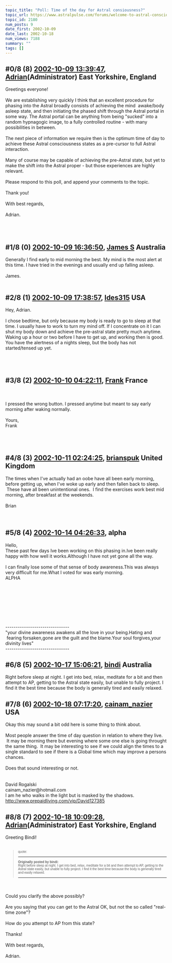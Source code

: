 ```yaml
---
topic_title: "Poll: Time of the day for Astral consiousness?"
topic_url: https://www.astralpulse.com/forums/welcome-to-astral-consciousness!/poll-time-of-the-day-for-astral-consiousness
topic_id: 2180
num_posts: 9
date_first: 2002-10-09
date_last: 2002-10-18
num_views: 7188
summary: ""
tags: []
---
```


## \#0/8 (8) [2002-10-09 13:39:47](https://www.astralpulse.com/forums/index.php?msg=117914), [Adrian](https://www.astralpulse.com/forums/profile/?u=31)(Administrator) East Yorkshire, England ##
<section>
Greetings everyone!
<br>
<br>
We are establishing very quickly I think that an excellent procedure for phasing into the Astral broadly consists of achieving the mind  awake/body asleep state, and then initiating the phased shift through the Astral portal in some way. The Astral portal can be anything from being "sucked" into a random hypnagogic image, to a fully controlled routine - with many possibilities in between.
<br>
<br>
The next piece of information we require then is the optimum time of day to achieve these Astral consciousness states as a pre-cursor to full Astral interaction.
<br>
<br>
Many of course may be capable of achieving the pre-Astral state, but yet to make the shift into the Astral proper - but those experiences are highly relevant.
<br>
<br>
Please respond to this poll, and append your comments to the topic.
<br>
<br>
Thank you!
<br>
<br>
 With best regards,
 <br>
 <br>
 Adrian.
 <br>
 <br>
 <br>
</br>
</section>

## \#1/8 (0) [2002-10-09 16:36:50](https://www.astralpulse.com/forums/index.php?msg=14085), [James S](https://www.astralpulse.com/forums/profile/?u=759) Australia ##
<section>
Generally I find early to mid morning the best. My mind is the most alert at this time. I have tried in the evenings and usually end up falling asleep.
<br>
<br>
James.
<br>
<br>
</section>

## \#2/8 (1) [2002-10-09 17:38:57](https://www.astralpulse.com/forums/index.php?msg=14087), [Ides315](https://www.astralpulse.com/forums/profile/?u=392) USA ##
<section>
Hey, Adrian.
<br>
<br>
I chose bedtime, but only because my body is ready to go to sleep at that time. I usually have to work to turn my mind off. If I concentrate on it I can shut my body down and achieve the pre-astral state pretty much anytime. Waking up a hour or two before I have to get up, and working then is good. You have the alertness of a nights sleep, but the body has not started/tensed up yet.
<br>
<br>
<br>
<br>
</section>

## \#3/8 (2) [2002-10-10 04:22:11](https://www.astralpulse.com/forums/index.php?msg=14116), [Frank](https://www.astralpulse.com/forums/profile/?u=359) France ##
<section>
<br>
<br>
I pressed the wrong button. I pressed anytime but meant to say early morning after waking normally.
<br>
<br>
Yours,
<br>
Frank
<br>
<br>
<br>
<br>
</section>

## \#4/8 (3) [2002-10-11 02:24:25](https://www.astralpulse.com/forums/index.php?msg=14179), [brianspuk](https://www.astralpulse.com/forums/profile/?u=477) United Kingdom ##
<section>
The times when I've actually had an oobe have all been early morning, before getting up, when I've woke up early and then fallen back to sleep.  These have all been unintentional ones.  I find the exercises work best mid morning, after breakfast at the weekends.
<br>
<br>
Brian
<br>
<br>
<br>
</section>

## \#5/8 (4) [2002-10-14 04:26:33](https://www.astralpulse.com/forums/index.php?msg=14424), alpha  ##
<section>
Hello,
<br>
These past few days Ive been working on this phasing in.Ive been really happy with how well it works.Although I have not yet gone all the way.
<br>
<br>
I can finally lose some of that sense of body awareness.This was always very difficult for me.What I voted for was early morning.
<br>
ALPHA
<br>
<br>
<br>
<br>
<br>
<br>
<br>
<br>
<br>
-------------------------------
<br>
"your divine awareness awakens all the love in your being.Hating and  fearing forsaken,gone are the guilt and the blame.Your soul forgives,your divinity lives"
<br>
-------------------------------
<br>
</section>

## \#6/8 (5) [2002-10-17 15:06:21](https://www.astralpulse.com/forums/index.php?msg=14705), [bindi](https://www.astralpulse.com/forums/profile/?u=1310) Australia ##
<section>
Right before sleep at night. I get into bed, relax, meditate for a bit and then attempt to AP, getting to the Astral state easily, but unable to fully project. I find it the best time because the body is generally tired and easily relaxed.
</section>

## \#7/8 (6) [2002-10-18 07:17:20](https://www.astralpulse.com/forums/index.php?msg=14729), [cainam_nazier](https://www.astralpulse.com/forums/profile/?u=166) USA ##
<section>
Okay this may sound a bit odd here is some thing to think about.
<br>
<br>
Most people answer the time of day question in relation to where they live.  It may be morning there but evening where some one else is going throught the same thing.  It may be interesting to see if we could align the times to a single standard to see if there is a Global time which may improve a persons chances.
<br>
<br>
Does that sound interesting or not.
<br>
<br>
<br>
David Rogalski
<br>
cainam_nazier@hotmail.com
<br>
I am he who walks in the light but is masked by the shadows.
<br>
<a class="bbc_link" href="http://www.prepaidliving.com/vip/David127385" rel="noopener" target="_blank">
 http://www.prepaidliving.com/vip/David127385
</a>
<br>
</section>

## \#8/8 (7) [2002-10-18 10:09:28](https://www.astralpulse.com/forums/index.php?msg=14737), [Adrian](https://www.astralpulse.com/forums/profile/?u=31)(Administrator) East Yorkshire, England ##
<section>
Greeting Bindi!
<br>
<br>
<blockquote id="quote">
 <font face='"Arial"' id="quote" size="1">
  quote:
  <hr height="1" id="quote" noshade=""/>
  <b>
   Originally posted by bindi:
  </b>
  <br>
  Right before sleep at night. I get into bed, relax, meditate for a bit and then attempt to AP, getting to the Astral state easily, but unable to fully project. I find it the best time because the body is generally tired and easily relaxed.
  <br>
  <hr height="1" id="quote" noshade=""/>
 </font>
</blockquote>
<br>
<br>
Could you clarify the above possibly?
<br>
<br>
Are you saying that you can get to the Astral OK, but not the so called "real-time zone"?
<br>
<br>
How do you attempt to AP from this state?
<br>
<br>
Thanks!
<br>
<br>
With best regards,
<br>
<br>
Adrian.
<br>
<br>
<br>
<br>
<br>
</section>